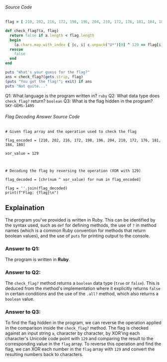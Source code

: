###### Source Code
```ruby
flag = [ 210, 202, 216, 172, 198, 196, 204, 210, 172, 176, 181, 184, 180 ]

def check_flag?(a, flag)
  return false if a.length < flag.length
  begin
    (a.chars.map.with_index { |c, i| c.unpack("U*")[0] ^ 129 == flag[i] }).all? { |c| c }
  rescue
    false
  end
end

puts "What's your guess for the flag?"
ans = check_flag?(gets.strip, flag)
(puts "You got the flag!"; exit) if ans
puts "Not quite..."
```

Q1: What language is the program written in? `ruby`
Q2: What data type does `check_flag?` return? `boolean`
Q3: What is the flag hidden in the program?  `SKY-GEMS-1495`
###### Flag Decoding Answer Source Code
```
# Given flag array and the operation used to check the flag

flag_encoded = [210, 202, 216, 172, 198, 196, 204, 210, 172, 176, 181, 184, 180]

xor_value = 129



# Decoding the flag by reversing the operation (XOR with 129)

flag_decoded = [chr(num ^ xor_value) for num in flag_encoded]

flag = ''.join(flag_decoded)
print(f"Flag: {flag}\n")
```

## Explaination
The program you've provided is written in Ruby. This can be identified by the syntax used, such as `def` for defining methods, the use of `?` in method names (which is a common Ruby convention for methods that return boolean values), and the use of `puts` for printing output to the console.

### Answer to Q1:

The program is written in **Ruby**.

### Answer to Q2:

The `check_flag?` method returns a `boolean` data type (`true` or `false`). This is deduced from the method's implementation where it explicitly returns `false` in certain conditions and the use of the `.all?` method, which also returns a `boolean` value.

### Answer to Q3:

To find the flag hidden in the program, we can reverse the operation applied in the comparison inside the `check_flag?` method. The flag is checked against an input string `a`, character by character, by XOR'ing each character's Unicode code point with `129` and comparing the result to the corresponding value in the `flag` array. To reverse this operation and find the flag, we can XOR each number in the `flag` array with `129` and convert the resulting numbers back to characters.